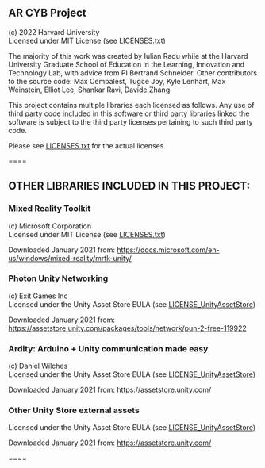 ## AR CYB Project 
(c) 2022 Harvard University  
Licensed under MIT License (see [LICENSES.txt](LICENSES.txt))  

The majority of this work was created by Iulian Radu while at the Harvard University Graduate School of Education in the Learning, Innovation and Technology Lab, with advice from PI Bertrand Schneider. Other contributors to the source code: Max Cembalest, Tugce Joy, Kyle Lenhart, Max Weinstein, Elliot Lee, Shankar Ravi, Davide Zhang.

This project contains multiple libraries each licensed as follows. Any use of third party code included in this software or third party libraries linked the software is subject to the third party licenses pertaining to such third party code.

Please see [LICENSES.txt](LICENSES.txt) for the actual licenses.

====
## OTHER LIBRARIES INCLUDED IN THIS PROJECT:

### Mixed Reality Toolkit 
(c) Microsoft Corporation  
Licensed under MIT License (see [LICENSES.txt](LICENSES.txt))

Downloaded January 2021 from: https://docs.microsoft.com/en-us/windows/mixed-reality/mrtk-unity/

### Photon Unity Networking
(c) Exit Games Inc  
Licensed under the Unity Asset Store EULA (see [LICENSE_UnityAssetStore](LICENSE_UnityAssetStore.txt))

Downloaded January 2021 from: https://assetstore.unity.com/packages/tools/network/pun-2-free-119922

### Ardity: Arduino + Unity communication made easy
(c) Daniel Wilches  
Licensed under the Unity Asset Store EULA (see [LICENSE_UnityAssetStore](LICENSE_UnityAssetStore.txt))

Downloaded January 2021 from: https://assetstore.unity.com/

### Other Unity Store external assets 
Licensed under the Unity Asset Store EULA (see [LICENSE_UnityAssetStore](LICENSE_UnityAssetStore.txt))

Downloaded January 2021 from: https://assetstore.unity.com/

====
